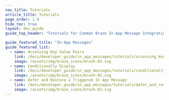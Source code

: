 ```yaml
---
nav_title: Tutorials
article_title: Tutorials
page_order: 1.9
hide_toc: true
layout: dev_guide
guide_top_header: "Tutorials for Common Braze In-App Message Integrations"

guide_featured_title: "In-App Messages"
guide_featured_list:
  - name: Accessing Key Value Pairs
    link: /docs/developer_guide/in_app_messages/tutorials/accessing_key_value_pairs
    image: /assets/img/braze_icons/brush-02.svg
  - name: Conditionally Display
    link: /docs/developer_guide/in_app_messages/tutorials/conditionally_display
    image: /assets/img/braze_icons/brush-02.svg
  - name: Defer and Restore a Triggered In App Message
    link: /docs/developer_guide/in_app_messages/tutorials/defer_and_restore_triggered_message
    image: /assets/img/braze_icons/brush-02.svg
---
```


<br>
